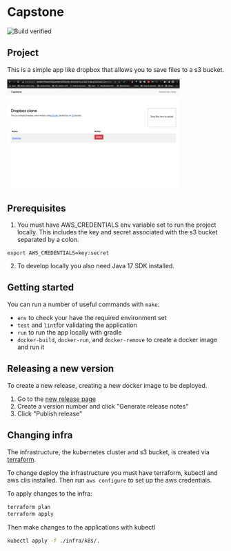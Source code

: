 # Capstone

![Build verified](https://github.com/rikuVan/devops-capstone/actions/workflows/verify.yml/badge.svg)

## Project

This is a simple app like dropbox that allows you to save files to a s3 bucket.

<img src="images/app_via_ingress_endpoint.png" width="400" />

## Prerequisites

1. You must have AWS_CREDENTIALS env variable set to run the project locally. This includes the key and secret associated with the s3 bucket separated by a colon.
```
export AWS_CREDENTIALS=key:secret
```

2. To develop locally you also need Java 17 SDK installed.

## Getting started

You can run a number of useful commands with `make`: 
    
- `env` to check your have the required environment set
- `test` and `lint`for validating the application
- `run` to run the app locally with gradle
- `docker-build`, `docker-run`, and `docker-remove` to create a docker image and run it


## Releasing a new version

To create a new release, creating a new docker image to be deployed.

1. Go to the [new release page](https://github.com/RikuVan/devops-capstone/releases/new)
2. Create a version number and click "Generate release notes"
3. Click "Publish release"

## Changing infra

The infrastructure, the kubernetes cluster and s3 bucket, is created via [terraform](https://www.terraform.io/).

To change deploy the infrastructure you must have terraform, kubectl and aws clis installed. Then run `aws configure` to set up the aws credentials.

To apply changes to the infra:
```bash
terraform plan
terraform apply
```

Then make changes to the applications with kubectl
```bash
kubectl apply -f ./infra/k8s/.
```
